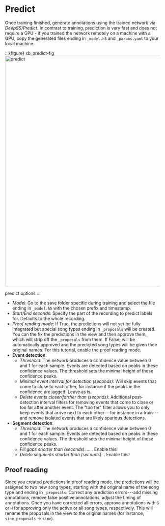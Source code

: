 # Predict
Once training finished, generate annotations using the trained network via _DeepSS/Predict_. In contrast to training, prediction is very fast and does not require a GPU - if you trained the network remotely on a machine with a GPU, copy the generated files ending in `_model.h5` and `_params.yaml` to your local machine.

:::{figure} xb_predict-fig
<img src="/images/xb_predict.png" alt="predict" width=750>

predict options
:::

- _Model_: Go to the save folder specific during training and select the file ending in `_model.h5` with the chosen prefix and timestamp.
- _Start/End seconds_: Specify the part of the recording to predict labels for. Defaults to the whole recording.
- _Proof reading mode_: If True, the predictions will not yet be fully integrated but special song types ending in `_proposals` will be created. You can the fix the predictions in the view and then approve them, which will strip off the `_proposals` from them. If False, will be automatically approved and the predicted song types will be given their original names. For this tutorial, enable the proof reading mode.
- __Event detection__:
    - _Threshold_: The network produces a confidence value between 0 and 1 for each sample. Events are detected based on peaks in these confidence values. The threshold sets the minimal height of these confidence peaks.
    - _Minimal event interval for detection (seconds)_: Will skip events that come to close to each other, for instance if the peaks in the confidence are jagged. Leave as is.
    - _Delete events closer/farther than (seconds)_: Additional post-detection interval filters for removing events that come to close or too far after another event. The "too far" filter allows you to only keep events that arrive next to each other---for instance in a train---and remove isolated events that are likely spurious detections.
- __Segment detection__:
    - _Threshold_: The network produces a confidence value between 0 and 1 for each sample. Events are detected based on peaks in these confidence values. The threshold sets the minimal height of these confidence peaks.
    - _Fill gaps shorter than (seconds)_: ... . Enable this!
    - _Delete segments shorter than (seconds)_: . Enable this!

## Proof reading
Since you created predictions in proof reading mode, the predictions will be assigned to two new song types, starting with the original name of the song type and ending in `_proposals`. Correct any prediction errors---add missing annotations, remove false positive annotations, adjust the timing of annotations. Once you have corrected all errors, approve annotations with `G` or `H` for approving only the active or all song types, respectively. This will rename the proposals in the view to the original names (for instance, `sine_proposals` -> `sine`).

